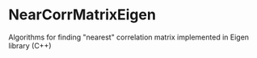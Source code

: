 # NearCorrMatrixEigen
Algorithms for finding "nearest" correlation matrix implemented in Eigen library (C++)
